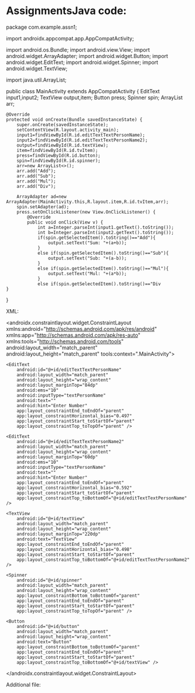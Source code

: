 # AssignmentsJava code:
package com.example.assn1;

import androidx.appcompat.app.AppCompatActivity;

import android.os.Bundle;
import android.view.View;
import android.widget.ArrayAdapter;
import android.widget.Button;
import android.widget.EditText;
import android.widget.Spinner;
import android.widget.TextView;

import java.util.ArrayList;

public class MainActivity extends AppCompatActivity {
    EditText input1,input2;
    TextView output,item;
    Button press;
    Spinner spin;
    ArrayList<String> arr;


    @Override
    protected void onCreate(Bundle savedInstanceState) {
        super.onCreate(savedInstanceState);
        setContentView(R.layout.activity_main);
        input1=findViewById(R.id.editTextTextPersonName);
        input2=findViewById(R.id.editTextTextPersonName2);
        output=findViewById(R.id.textView);
        item=findViewById(R.id.tvItem);
        press=findViewById(R.id.button);
        spin=findViewById(R.id.spinner);
        arr=new ArrayList<>();
        arr.add("Add");
        arr.add("Sub");
        arr.add("Mul");
        arr.add("Div");

        ArrayAdapter ad=new ArrayAdapter(MainActivity.this,R.layout.item,R.id.tvItem,arr);
        spin.setAdapter(ad);
        press.setOnClickListener(new View.OnClickListener() {
            @Override
            public void onClick(View v) {
                int a=Integer.parseInt(input1.getText().toString());
                int b=Integer.parseInt(input2.getText().toString());
                if(spin.getSelectedItem().toString()=="Add"){
                    output.setText("Sum: "+(a+b));
                }
                else if(spin.getSelectedItem().toString()=="Sub"){
                    output.setText("Sub: "+(a-b));
                }
                else if(spin.getSelectedItem().toString()=="Mul"){
                    output.setText("Mul: "+(a*b));
                }
                else if(spin.getSelectedItem().toString()=="Div
    }
}


XML:
<?xml version="1.0" encoding="utf-8"?>
<androidx.constraintlayout.widget.ConstraintLayout xmlns:android="http://schemas.android.com/apk/res/android"
    xmlns:app="http://schemas.android.com/apk/res-auto"
    xmlns:tools="http://schemas.android.com/tools"
    android:layout_width="match_parent"
    android:layout_height="match_parent"
    tools:context=".MainActivity">

    <EditText
        android:id="@+id/editTextTextPersonName"
        android:layout_width="match_parent"
        android:layout_height="wrap_content"
        android:layout_marginTop="84dp"
        android:ems="10"
        android:inputType="textPersonName"
        android:text=""
        android:hint="Enter Number"
        app:layout_constraintEnd_toEndOf="parent"
        app:layout_constraintHorizontal_bias="0.497"
        app:layout_constraintStart_toStartOf="parent"
        app:layout_constraintTop_toTopOf="parent" />

    <EditText
        android:id="@+id/editTextTextPersonName2"
        android:layout_width="match_parent"
        android:layout_height="wrap_content"
        android:layout_marginTop="60dp"
        android:ems="10"
        android:inputType="textPersonName"
        android:text=""
        android:hint="Enter Number"
        app:layout_constraintEnd_toEndOf="parent"
        app:layout_constraintHorizontal_bias="0.592"
        app:layout_constraintStart_toStartOf="parent"
        app:layout_constraintTop_toBottomOf="@+id/editTextTextPersonName" />

    <TextView
        android:id="@+id/textView"
        android:layout_width="match_parent"
        android:layout_height="wrap_content"
        android:layout_marginTop="220dp"
        android:text="TextView"
        app:layout_constraintEnd_toEndOf="parent"
        app:layout_constraintHorizontal_bias="0.498"
        app:layout_constraintStart_toStartOf="parent"
        app:layout_constraintTop_toBottomOf="@+id/editTextTextPersonName2" />

    <Spinner
        android:id="@+id/spinner"
        android:layout_width="match_parent"
        android:layout_height="wrap_content"
        app:layout_constraintBottom_toBottomOf="parent"
        app:layout_constraintEnd_toEndOf="parent"
        app:layout_constraintStart_toStartOf="parent"
        app:layout_constraintTop_toTopOf="parent" />

    <Button
        android:id="@+id/button"
        android:layout_width="match_parent"
        android:layout_height="wrap_content"
        android:text="Button"
        app:layout_constraintBottom_toBottomOf="parent"
        app:layout_constraintEnd_toEndOf="parent"
        app:layout_constraintStart_toStartOf="parent"
        app:layout_constraintTop_toBottomOf="@+id/textView" />
</androidx.constraintlayout.widget.ConstraintLayout>


Additional file:
<?xml version="1.0" encoding="utf-8"?>
<LinearLayout
    xmlns:android="http://schemas.android.com/apk/res/android" android:layout_width="match_parent"
    android:layout_height="match_parent"
    android:orientation="vertical">
    <TextView
        android:layout_width="wrap_content"
        android:layout_height="wrap_content"
        android:id="@+id/tvItem"></TextView>

</LinearLayout>



